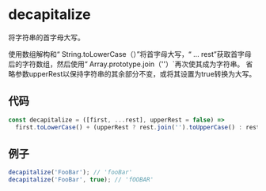 # decapitalize

将字符串的首字母大写。

使用数组解构和“ String.toLowerCase（）”将首字母大写，“ ... rest”获取首字母后的字符数组，然后使用“ Array.prototype.join（''）`再次使其成为字符串。
省略参数upperRest以保持字符串的其余部分不变，或将其设置为true转换为大写。

## 代码

```js
const decapitalize = ([first, ...rest], upperRest = false) =>
  first.toLowerCase() + (upperRest ? rest.join('').toUpperCase() : rest.join(''));
```

## 例子

```js
decapitalize('FooBar'); // 'fooBar'
decapitalize('FooBar', true); // 'fOOBAR'
```
